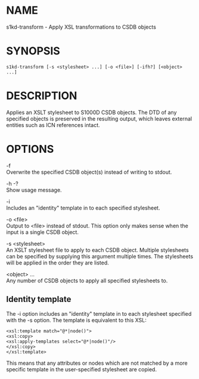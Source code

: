 NAME
====

s1kd-transform - Apply XSL transformations to CSDB objects

SYNOPSIS
========

    s1kd-transform [-s <stylesheet> ...] [-o <file>] [-ifh?] [<object> ...]

DESCRIPTION
===========

Applies an XSLT stylesheet to S1000D CSDB objects. The DTD of any specified objects is preserved in the resulting output, which leaves external entities such as ICN references intact.

OPTIONS
=======

-f  
Overwrite the specified CSDB object(s) instead of writing to stdout.

-h -?  
Show usage message.

-i  
Includes an "identity" template in to each specified stylesheet.

-o &lt;file&gt;  
Output to &lt;file&gt; instead of stdout. This option only makes sense when the input is a single CSDB object.

-s &lt;stylesheet&gt;  
An XSLT stylesheet file to apply to each CSDB object. Multiple stylesheets can be specified by supplying this argument multiple times. The stylesheets will be applied in the order they are listed.

&lt;object&gt; ...  
Any number of CSDB objects to apply all specified stylesheets to.

Identity template
-----------------

The -i option includes an "identity" template in to each stylesheet specified with the -s option. The template is equivalent to this XSL:

    <xsl:template match="@*|node()">
    <xsl:copy>
    <xsl:apply-templates select="@*|node()"/>
    </xsl:copy>
    </xsl:template>

This means that any attributes or nodes which are not matched by a more specific template in the user-specified stylesheet are copied.
